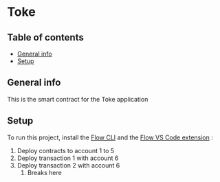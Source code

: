 # Toke
## Table of contents
* [General info](#general-info)
* [Setup](#setup)

## General info
This is the smart contract for the Toke application
	
## Setup
To run this project, install the [Flow CLI](https://github.com/onflow/flow/blob/master/docs/cli.md) and the [Flow VS Code extension](https://github.com/onflow/flow/blob/master/docs/vscode-extension.md) :

1. Deploy contracts to account 1 to 5
1. Deploy transaction 1 with account 6 
1. Deploy transaction 2 with account 6 
    1. Breaks here
